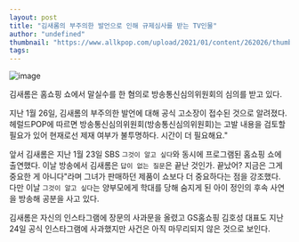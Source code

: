 ```yaml
---
layout: post
title: "김새롬의 부주의한 발언으로 인해 규제심사를 받는 TV인물"
author: "undefined"
thumbnail: "https://www.allkpop.com/upload/2021/01/content/262026/thumb/1611710812-1611616394-image.png"
tags: 
---
```



![image](https://www.allkpop.com/upload/2021/01/content/262026/1611710812-1611616394-image.png)

김새롬은 홈쇼핑 쇼에서 말실수를 한 혐의로 방송통신심의위원회의 심의를 받고 있다.

지난 1월 26일, 김새롬의 부주의한 발언에 대해 공식 고소장이 접수된 것으로 알려졌다. 헤럴드POP에 따르면 방송통신심의위원회(방송통신심의위원회)는 고발 내용을 검토할 필요가 있어 현재로선 제재 여부가 불투명하다. 시간이 더 필요해요."

앞서 김새롬은 지난 1월 23일 SBS `그것이 알고 싶다`와 동시에 프로그램된 홈쇼핑 쇼에 출연했다. 이날 방송에서 김새롬은 `답이 없는 질문`은 끝난 것인가. 끝났어? 지금은 그게 중요한 게 아니다"라며 그녀가 판매하던 제품이 쇼보다 더 중요하다는 점을 강조했다. 다만 이날 `그것이 알고 싶다`는 양부모에게 학대를 당해 숨지게 된 아이 정인의 후속 사연을 방송해 공분을 사고 있다.

김새롬은 자신의 인스타그램에 장문의 사과문을 올렸고 GS홈쇼핑 김호성 대표도 지난 24일 공식 인스타그램에 사과했지만 사건은 아직 마무리되지 않은 것으로 보인다.